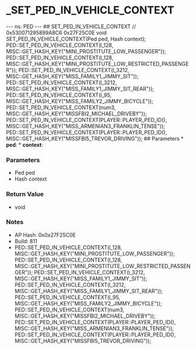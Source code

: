 # _SET_PED_IN_VEHICLE_CONTEXT

--- ns: PED --- ## SET_PED_IN_VEHICLE_CONTEXT  // 0x530071295899A8C6 0x27F25C0E void SET_PED_IN_VEHICLE_CONTEXT(Ped ped, Hash context);  PED::SET_PED_IN_VEHICLE_CONTEXT(l_128, MISC::GET_HASH_KEY("MINI_PROSTITUTE_LOW_PASSENGER")); PED::SET_PED_IN_VEHICLE_CONTEXT(l_128, MISC::GET_HASH_KEY("MINI_PROSTITUTE_LOW_RESTRICTED_PASSENGER")); PED::SET_PED_IN_VEHICLE_CONTEXT(l_3212, MISC::GET_HASH_KEY("MISS_FAMILY1_JIMMY_SIT")); PED::SET_PED_IN_VEHICLE_CONTEXT(l_3212, MISC::GET_HASH_KEY("MISS_FAMILY1_JIMMY_SIT_REAR")); PED::SET_PED_IN_VEHICLE_CONTEXT(l_95, MISC::GET_HASH_KEY("MISS_FAMILY2_JIMMY_BICYCLE")); PED::SET_PED_IN_VEHICLE_CONTEXT(num3, MISC::GET_HASH_KEY("MISSFBI2_MICHAEL_DRIVEBY")); PED::SET_PED_IN_VEHICLE_CONTEXT(PLAYER::PLAYER_PED_ID(), MISC::GET_HASH_KEY("MISS_ARMENIAN3_FRANKLIN_TENSE")); PED::SET_PED_IN_VEHICLE_CONTEXT(PLAYER::PLAYER_PED_ID(), MISC::GET_HASH_KEY("MISSFBI5_TREVOR_DRIVING"));  ## Parameters * **ped**: * **context**:

### Parameters
* Ped ped
* Hash context

### Return Value
* void

### Notes
* AP Hash: 0x0x27F25C0E
* Build: 811
* PED::SET_PED_IN_VEHICLE_CONTEXT(l_128, MISC::GET_HASH_KEY("MINI_PROSTITUTE_LOW_PASSENGER"));
PED::SET_PED_IN_VEHICLE_CONTEXT(l_128, MISC::GET_HASH_KEY("MINI_PROSTITUTE_LOW_RESTRICTED_PASSENGER"));
PED::SET_PED_IN_VEHICLE_CONTEXT(l_3212, MISC::GET_HASH_KEY("MISS_FAMILY1_JIMMY_SIT"));
PED::SET_PED_IN_VEHICLE_CONTEXT(l_3212, MISC::GET_HASH_KEY("MISS_FAMILY1_JIMMY_SIT_REAR"));
PED::SET_PED_IN_VEHICLE_CONTEXT(l_95, MISC::GET_HASH_KEY("MISS_FAMILY2_JIMMY_BICYCLE"));
PED::SET_PED_IN_VEHICLE_CONTEXT(num3, MISC::GET_HASH_KEY("MISSFBI2_MICHAEL_DRIVEBY"));
PED::SET_PED_IN_VEHICLE_CONTEXT(PLAYER::PLAYER_PED_ID(), MISC::GET_HASH_KEY("MISS_ARMENIAN3_FRANKLIN_TENSE"));
PED::SET_PED_IN_VEHICLE_CONTEXT(PLAYER::PLAYER_PED_ID(), MISC::GET_HASH_KEY("MISSFBI5_TREVOR_DRIVING"));

